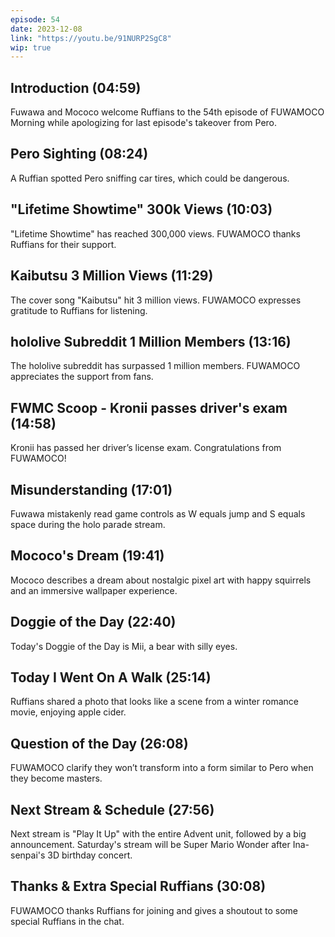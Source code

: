 ```yaml
---
episode: 54
date: 2023-12-08
link: "https://youtu.be/91NURP2SgC8"
wip: true
---
```


## Introduction (04:59)

Fuwawa and Mococo welcome Ruffians to the 54th episode of FUWAMOCO Morning while apologizing for last episode's takeover from Pero.

## Pero Sighting (08:24)

A Ruffian spotted Pero sniffing car tires, which could be dangerous.

## "Lifetime Showtime" 300k Views (10:03)

"Lifetime Showtime" has reached 300,000 views. FUWAMOCO thanks Ruffians for their support.

## Kaibutsu 3 Million Views (11:29)

The cover song "Kaibutsu" hit 3 million views. FUWAMOCO expresses gratitude to Ruffians for listening.

## hololive Subreddit 1 Million Members (13:16)

The hololive subreddit has surpassed 1 million members. FUWAMOCO appreciates the support from fans.

## FWMC Scoop - Kronii passes driver's exam (14:58)

Kronii has passed her driver’s license exam. Congratulations from FUWAMOCO!

## Misunderstanding (17:01)

Fuwawa mistakenly read game controls as W equals jump and S equals space during the holo parade stream.

## Mococo's Dream (19:41)

Mococo describes a dream about nostalgic pixel art with happy squirrels and an immersive wallpaper experience.

## Doggie of the Day (22:40)

Today's Doggie of the Day is Mii, a bear with silly eyes.

## Today I Went On A Walk (25:14)

Ruffians shared a photo that looks like a scene from a winter romance movie, enjoying apple cider.

## Question of the Day (26:08)

FUWAMOCO clarify they won’t transform into a form similar to Pero when they become masters.

## Next Stream & Schedule (27:56)

Next stream is "Play It Up" with the entire Advent unit, followed by a big announcement. Saturday's stream will be Super Mario Wonder after Ina-senpai's 3D birthday concert.

## Thanks & Extra Special Ruffians (30:08)

FUWAMOCO thanks Ruffians for joining and gives a shoutout to some special Ruffians in the chat.
